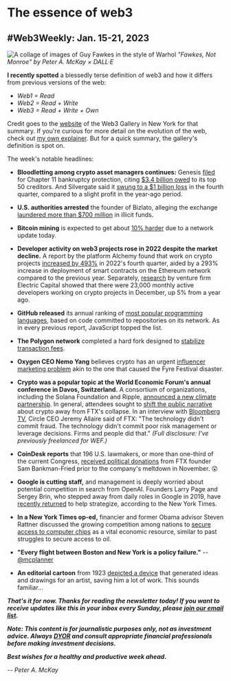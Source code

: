 # The essence of web3
## #Web3Weekly: Jan. 15-21, 2023

![A collage of images of Guy Fawkes in the style of Warhol](https://w3w.news/img/illos/fawkesnotmonroe.jpg)
*"Fawkes, Not Monroe" by Peter A. McKay × DALL·E*

**I recently spotted** a blessedly terse definition of web3 and how it differs from previous versions of the web:

- *Web1 = Read*
- *Web2 = Read + Write*
- *Web3 = Read + Write + Own*

Credit goes to the [website](https://www.web3gallery.com/) of the Web3 Gallery in New York for that summary. If you're curious for more detail on the evolution of the web, check out [my own explainer](https://peteramckay.medium.com/a-brief-release-history-of-the-web-aeef5bb3b814). But for a quick summary, the gallery's definition is spot on.

The week's notable headlines:

- **Bloodletting among crypto asset managers continues:** Genesis [filed](https://w3w.news/content/genesis-c11.pdf) for Chapter 11 bankruptcy protection, citing [$3.4 billion owed](https://www.barrons.com/articles/genesis-bankruptcy-crypto-bitcoin-51674206942?refsec=markets) to its top 50 creditors. And Silvergate said it [swung to a $1 billion loss](https://www.theblock.co/post/202744/silvergate-bank-loss) in the fourth quarter, compared to a slight profit in the year-ago period.

- **U.S. authorities arrested** the founder of Bizlato, alleging the exchange [laundered more than $700 million](https://www.reuters.com/business/finance/us-treasury-dept-says-has-identified-bitzlato-ltd-money-laundering-concern-2023-01-18/) in illicit funds.

- **Bitcoin mining** is expected to get about [10% harder](https://www.theblock.co/post/201203/the-storm-has-passed-but-bitcoin-mining-difficulty-is-about-to-blow-through-the-roof) due to a network update today.

- **Developer activity on web3 projects rose in 2022 despite the market decline.** A report by the platform Alchemy found that work on crypto projects [increased by 493%](https://www.alchemy.com/blog/web3-developer-report-q4-2022) in 2022's fourth quarter, aided by a 293% increase in deployment of smart contracts on the Ethereum network compared to the previous year. Separately, [research](https://www.developerreport.com/developer-report) by venture firm Electric Capital showed that there were 23,000 monthly active developers working on crypto projects in December, up 5% from a year ago.

- **GitHub released** its annual ranking of [most popular programming languages](https://octoverse.github.com/2022/top-programming-languages), based on code committed to repositories on its network. As in every previous report, JavaScript topped the list.

- **The Polygon network** completed a hard fork designed to [stabilize transaction fees](https://www.coindesk.com/tech/2023/01/17/polygon-completes-hard-fork-to-reduce-gas-fee-spikes-disruptive-reorgs/).

- **Oxygen CEO Nemo Yang** believes crypto has an urgent [influencer marketing problem](https://www.coindesk.com/consensus-magazine/2023/01/17/crypto-marketing-needs-to-change-lets-make-2023-the-year-for-influencer-accountability/) akin to the one that caused the Fyre Festival disaster.

- **Crypto was a popular topic at the World Economic Forum's annual conference in Davos, Switzerland.** A consortium of organizations, including the Solana Foundation and Ripple, [announced a new climate partnership](https://www.coindesk.com/business/2023/01/17/solana-foundation-ripple-gbbc-and-others-form-partnership-to-promote-crypto-solutions-for-climate-change/). In general, attendees sought to [shift the public narrative](https://www.msn.com/en-us/money/news/davos-crypto-crowd-distance-themselves-from-ftx-and-sam-bankman-fried-its-fraud/ar-AA16vElp) about crypto away from FTX's collapse. In an interview with [Bloomberg TV](https://www.bloomberg.com/news/videos/2023-01-19/circle-ceo-on-future-of-crypto-regulation-video), Circle CEO Jeremy Allaire said of FTX: "The technology didn't commit fraud. The technology didn't commit poor risk management or leverage decisions. Firms and people did that." *(Full disclosure: I've previously freelanced for WEF.)*

- **CoinDesk reports** that 196 U.S. lawmakers, or more than one-third of the current Congress, [received political donations](https://www.coindesk.com/policy/2023/01/17/congress-ftx-problem-1-in-3-members-got-cash-from-crypto-exchanges-bosses/) from FTX founder Sam Bankman-Fried prior to the company's meltdown in November. 😲

- **Google is cutting staff,** and management is deeply worried about potential competition in search from OpenAI. Founders Larry Page and Sergey Brin, who stepped away from daily roles in Google in 2019, have [recently returned](https://www.nytimes.com/2023/01/20/technology/google-chatgpt-artificial-intelligence.html) to help strategize, according to the New York Times.

- **In a New York Times op-ed,** financier and former Obama advisor Steven Rattner discussed the growing competition among nations to [secure access to computer chips](https://www.nytimes.com/2023/01/16/opinion/america-biden-semiconductor-tsmc.html) as a vital economic resource, similar to past struggles to secure access to oil.

- **"Every flight between Boston and New York is a policy failure."** -- [@mcplanner](https://twitter.com/mcplanner/status/1613173892021121024)

- **An editorial cartoon** from 1923 [depicted a device](https://arstechnica.com/information-technology/2023/01/a-cartoonist-predicted-2023s-ai-drawing-machines-in-1923/) that generated ideas and drawings for an artist, saving him a lot of work. This sounds familiar...

_**That's it for now. Thanks for reading the newsletter today! If you want to receive updates like this in your inbox every Sunday, please [join our email list](https://w3w.news).**_

_**Note: This content is for journalistic purposes only, not as investment advice. Always [DYOR](https://www.urbandictionary.com/define.php?term=DYOR) and consult appropriate financial professionals before making investment decisions.**_

_**Best wishes for a healthy and productive week ahead.**_  

*-- Peter A. McKay*
